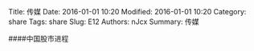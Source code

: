 Title: 传媒
Date: 2016-01-01 10:20
Modified: 2016-01-01 10:20
Category: share
Tags: share
Slug: E12
Authors: nJcx
Summary: 传媒


####中国股市进程

